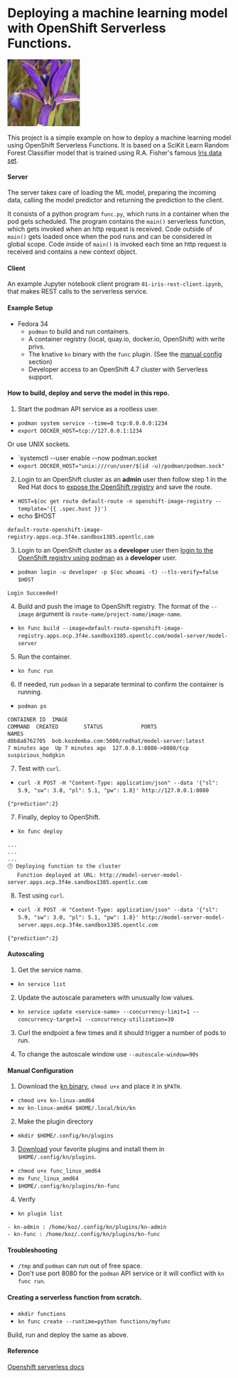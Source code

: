 # Deploying a machine learning model with OpenShift Serverless Functions.
![Iris Data Set](/images/iris.jpg "Iris Data Set")

This project is a simple example on how to deploy a machine learning model using OpenShift Serverless Functions. 
It is based on a SciKit Learn Random Forest Classifier model that is trained using R.A. Fisher's famous [Iris data set](https://archive.ics.uci.edu/ml/datasets/iris).

#### Server

The server takes care of loading the ML model, preparing the incoming data, calling the model predictor and returning the prediction to the client.

It consists of a python program `func.py`, which runs in a container when the pod gets scheduled. The program contains the `main()` 
serverless function, which gets invoked when an http request is received. Code outside of `main()` gets loaded once when the pod runs and can be considered in global scope. 
Code inside of `main()` is invoked each time an http request is received and contains a new context object.

#### Client
An example Jupyter notebook client program `01-iris-rest-client.ipynb`, that makes REST calls to the serverless service.

#### Example Setup

- Fedora 34
  - `podman` to build and run containers.
  - A container registry (local, quay.io, docker.io, OpenShift) with write privs. 
  - The knative `kn` binary with the `func` plugin. (See the [manual config](#manual-configuration) section)
  - Developer access to an OpenShift 4.7 cluster with Serverless support.

#### How to build, deploy and serve the model in this repo.
1) Start the podman API service as a rootless user. 

- `podman system service --time=0 tcp:0.0.0.0:1234`
- `export DOCKER_HOST=tcp://127.0.0.1:1234`

Or use UNIX sockets.

- `systemctl --user enable --now podman.socket
- `export DOCKER_HOST="unix:///run/user/$(id -u)/podman/podman.sock"`

2) Login to an OpenShift cluster as an **admin** user then follow step 1 in the Red Hat docs to [expose the OpenShift registry](https://docs.openshift.com/container-platform/4.7/registry/securing-exposing-registry.html#registry-exposing-secure-registry-manually_securing-exposing-registry) and save the route.
- `HOST=$(oc get route default-route -n openshift-image-registry --template='{{ .spec.host }}')`
- echo $HOST
```
default-route-openshift-image-registry.apps.ocp.3f4e.sandbox1385.opentlc.com
```

3) Login to an OpenShift cluster as a **developer** user then [login to the OpenShift registry using podman](https://docs.openshift.com/container-platform/4.7/registry/securing-exposing-registry.html#registry-exposing-secure-registry-manually_securing-exposing-registry) as a **developer** user. 

- `podman login -u developer -p $(oc whoami -t) --tls-verify=false $HOST`
```
Login Succeeded!
```


4) Build and push the image to OpenShift registry. The format of the ``--image`` argument is `route-name/project-name/image-name`.

- `kn func build --image=default-route-openshift-image-registry.apps.ocp.3f4e.sandbox1385.opentlc.com/model-server/model-server`

5) Run the container.

- `kn func run`

6) If needed, run `podman` in a separate terminal to confirm the container is running.

- `podman ps`

```
CONTAINER ID  IMAGE                                             COMMAND  CREATED        STATUS            PORTS                     NAMES
d0b8a8762705  bob.kozdemba.com:5000/redhat/model-server:latest           7 minutes ago  Up 7 minutes ago  127.0.0.1:8080->8080/tcp  suspicious_hodgkin
```

7) Test with `curl`.

- `curl -X POST -H "Content-Type: application/json" --data '{"sl": 5.9, "sw": 3.0, "pl": 5.1, "pw": 1.8}' http://127.0.0.1:8080`
```
{"prediction":2}
```

7) Finally, deploy to OpenShift.

- `kn func deploy`
```
...
...
...
🕒 Deploying function to the cluster
   Function deployed at URL: http://model-server-model-server.apps.ocp.3f4e.sandbox1385.opentlc.com
```

8) Test using `curl`.

- `curl -X POST -H "Content-Type: application/json" --data '{"sl": 5.9, "sw": 3.0, "pl": 5.1, "pw": 1.8}' http://model-server-model-server.apps.ocp.3f4e.sandbox1385.opentlc.com`
```
{"prediction":2}
```
#### Autoscaling

1) Get the service name.

- `kn service list`

2) Update the autoscale parameters with unusually low values.

- `kn service update <service-name> --concurrency-limit=1 --concurrency-target=1 --concurrency-utilization=30`

3) Curl the endpoint a few times and it should trigger a number of pods to run.

4) To change the autoscale window use `--autoscale-window=90s`

#### Manual Configuration
1) Download the [kn binary](https://github.com/knative/client/tags), `chmod u+x` and place it in `$PATH`.

- `chmod u+x kn-linux-amd64`
- `mv kn-linux-amd64 $HOME/.local/bin/kn`

2) Make the plugin directory

- `mkdir $HOME/.config/kn/plugins`

3) [Download](https://github.com/knative-sandbox) your favorite plugins and install them in `$HOME/.config/kn/plugins`.

- `chmod u+x func_linux_amd64`
- `mv func_linux_amd64`
- `$HOME/.config/kn/plugins/kn-func`

4) Verify

- `kn plugin list`
```
- kn-admin : /home/koz/.config/kn/plugins/kn-admin
- kn-func : /home/koz/.config/kn/plugins/kn-func
```

#### Troubleshooting

- `/tmp` and `podman` can run out of free space.
- Don't use port 8080 for the `podman` API service or it will conflict with `kn func run`.


#### Creating a serverless function from scratch.

- `mkdir functions`
- `kn func create --runtime=python functions/myfunc`

Build, run and deploy the same as above.

#### Reference

[Openshift serverless docs](https://docs.openshift.com/container-platform/4.7/serverless/functions/serverless-functions-about.html)


